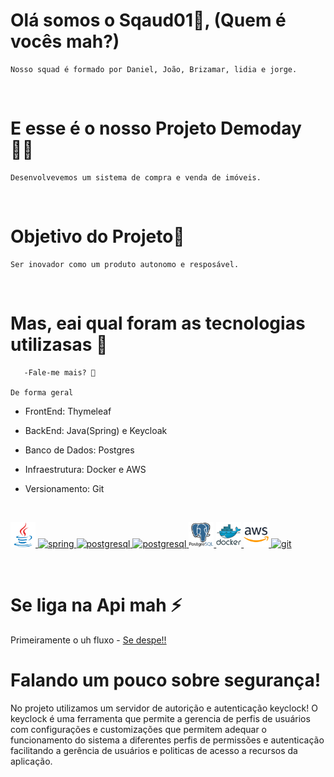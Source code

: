 # Olá somos o Sqaud01👋, (Quem é vocês mah?)

    Nosso squad é formado por Daniel, João, Brizamar, lidia e jorge.

​

# E esse é o nosso Projeto Demoday 👨‍💻 

    Desenvolvevemos um sistema de compra e venda de imóveis. 

​

# Objetivo do Projeto🌱

    Ser inovador como um produto autonomo e resposável. 

​

# Mas, eai qual foram as tecnologias utilizasas 📝

       -Fale-me mais? 💬 

    De forma geral 
    

- FrontEnd: Thymeleaf

- BackEnd: Java(Spring) e Keycloak 

- Banco de Dados: Postgres

- Infraestrutura: Docker e AWS

- Versionamento: Git

​
<p align="left"> <a href="https://www.java.com" target="_blank" rel="noreferrer"> <img src="https://raw.githubusercontent.com/devicons/devicon/master/icons/java/java-original.svg" alt="java" width="40" height="40"/> </a>  <a href="https://spring.io/" target="_blank" rel="noreferrer"> <img src="https://www.vectorlogo.zone/logos/springio/springio-icon.svg" alt="spring" width="40" height="40"/> </a> <a href="https://www.thymeleaf.org" target="_blank" rel="noreferrer"> <img src="https://www.thymeleaf.org/images/thymeleaf.png" alt="postgresql" width="40" height="40"/>  <a href="https://www.keycloak.org" target="_blank" rel="noreferrer"> <img src="https://www.marcus-povey.co.uk/wp-content/avatar.png" alt="postgresql" width="40" height="40"/>  <a href="https://www.postgresql.org" target="_blank" rel="noreferrer"> <img src="https://raw.githubusercontent.com/devicons/devicon/master/icons/postgresql/postgresql-original-wordmark.svg" alt="postgresql" width="40" height="40"/> <a href="https://www.docker.com/" target="_blank" rel="noreferrer"> <img src="https://raw.githubusercontent.com/devicons/devicon/master/icons/docker/docker-original-wordmark.svg" alt="docker" width="40" height="40"/> </a><a href="https://aws.amazon.com" target="_blank" rel="noreferrer"> <img src="https://raw.githubusercontent.com/devicons/devicon/master/icons/amazonwebservices/amazonwebservices-original-wordmark.svg" alt="aws" width="40" height="40"/> </a> <a href="https://git-scm.com/" target="_blank" rel="noreferrer"> <img src="https://www.vectorlogo.zone/logos/git-scm/git-scm-icon.svg" alt="git" width="40" height="40"/> </a> </p>

​

# Se liga na Api mah ⚡
   Primeiramente o uh fluxo - [Se despe!!](/docs/README.md)
   
   # Falando um pouco sobre segurança!
   No projeto utilizamos um servidor de autorição e autenticação keyclock! O keyclock é uma ferramenta que permite a gerencia de perfis de usuários com configurações e customizações que permitem adequar o funcionamento do sistema a diferentes perfis de permissões e autenticação facilitando a gerência de usuários e politicas de acesso a recursos da aplicação.
